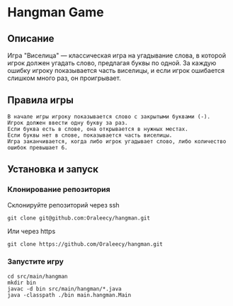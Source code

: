 # Hangman Game

## Описание
Игра "Виселица" — классическая игра на угадывание слова, в которой игрок должен угадать слово, предлагая буквы по одной. За каждую ошибку игроку показывается часть виселицы, и если игрок ошибается слишком много раз, он проигрывает.

## Правила игры

    В начале игры игроку показывается слово с закрытыми буквами (-).
    Игрок должен ввести одну букву за раз.
    Если буква есть в слове, она открывается в нужных местах.
    Если буквы нет в слове, показывается часть виселицы.
    Игра заканчивается, когда либо игрок угадывает слово, либо количество ошибок превышает 6.


## Установка и запуск

### Клонирование репозитория
Склонируйте репозиторий через ssh
```shell
git clone git@github.com:Oraleecy/hangman.git
```
Или через https
```shell
git clone https://github.com/Oraleecy/hangman.git
```


### Запустите игру

```shell
cd src/main/hangman
mkdir bin
javac -d bin src/main/hangman/*.java
java -classpath ./bin main.hangman.Main 

```


